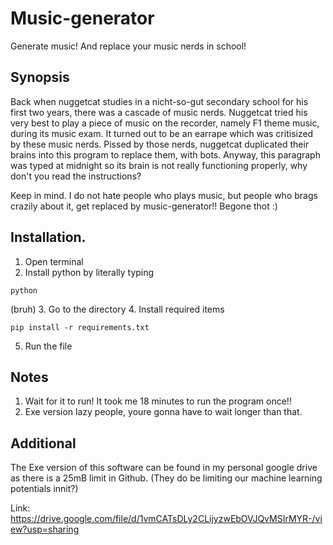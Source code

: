 # Music-generator
Generate music! And replace your music nerds in school!

## Synopsis
Back when nuggetcat studies in a nicht-so-gut secondary school for his first two years, there was a cascade of music nerds. Nuggetcat tried his very best to play a piece of music on the recorder, namely F1 theme music, during its music exam. It turned out to be an earrape which was critisized by these music nerds. 
Pissed by those nerds, nuggetcat duplicated their brains into this program to replace them, with bots. Anyway, this paragraph was typed at midnight so its brain is not really functioning properly, why don't you read the instructions?

Keep in mind. I do not hate people who plays music, but people who brags crazily about it, get replaced by music-generator!! Begone thot :)

## Installation.

1. Open terminal
2. Install python by literally typing
```
python
```
(bruh)
3. Go to the directory
4. Install required items
```
pip install -r requirements.txt
```
5. Run the file

## Notes
1. Wait for it to run! It took me 18 minutes to run the program once!!
2. Exe version lazy people, youre gonna have to wait longer than that.

## Additional

The Exe version of this software can be found in my personal google drive as there is a 25mB limit in Github. (They do be limiting our machine learning potentials innit?)

Link:
https://drive.google.com/file/d/1vmCATsDLy2CLijyzwEbOVJQvMSIrMYR-/view?usp=sharing
